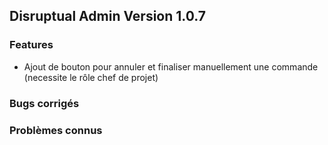 ## Disruptual Admin Version 1.0.7

### Features
- Ajout de bouton pour annuler et finaliser manuellement une commande (necessite le rôle chef de projet)

### Bugs corrigés

### Problèmes connus
